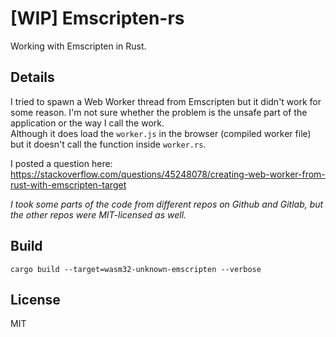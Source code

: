 # [WIP] Emscripten-rs

Working with Emscripten in Rust.


## Details

I tried to spawn a Web Worker thread from Emscripten but it didn't work for some reason. I'm not sure whether the problem is the unsafe part of the application or the way I call the work.  
Although it does load the `worker.js` in the browser (compiled worker file) but it doesn't call the function inside `worker.rs`.

I posted a question here: https://stackoverflow.com/questions/45248078/creating-web-worker-from-rust-with-emscripten-target

*I took some parts of the code from different repos on Github and Gitlab, but the other repos were MIT-licensed as well.*

## Build

`cargo build --target=wasm32-unknown-emscripten --verbose`

## License

MIT
